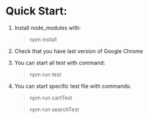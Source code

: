 # Quick Start:


1. Install node_modules with:
   > npm install

2. Check that you have last version of Google Chrome

3. You can start all test with command:
   > npm run test

4. You can start specific test file with commands:
   > npm run cartTest
   
   >npm run searchTest